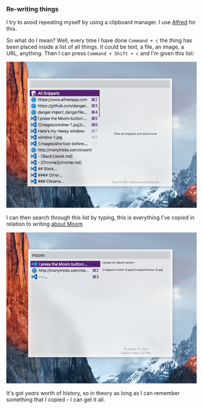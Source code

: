 ### Re-writing things

I try to avoid repeating myself by using a clipboard manager. I use [Alfred](https://www.alfredapp.com) for this.

So what do I mean? Well, every time I have done `Command + c` the thing has been placed inside a list of all things. 
It could be text, a file, an image, a URL, anything. Then I can press `Command + Shift + c` and I'm given this list:

![images/alfred-before.png](images/alfred-before.png)
 
 I can then search through this list by typing, this is everything I've copied in relation to writing [about Moom](advanced-windows.md)

![images/alfred-after.png](images/alfred-after.png)

It's got _years_ worth of history, so in theory as long as I can remember something that I copied - I can get it all.
